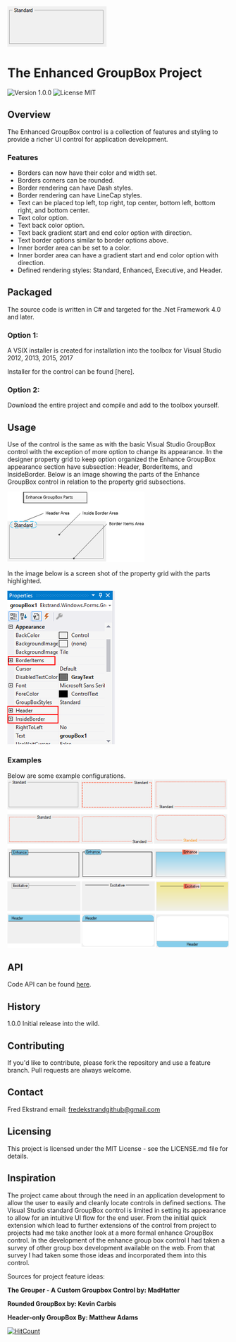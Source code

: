 ![image](https://github.com/FredEkstrand/ImageFiles/raw/master/GroupBox.PNG)
# The Enhanced GroupBox Project

![Version 1.0.0](https://img.shields.io/badge/Version-1.0.0-brightgreen.svg) ![License MIT](https://img.shields.io/badge/Licence-MIT-blue.svg)

## Overview
The Enhanced GroupBox control is a collection of features and styling to provide a richer UI control for application development.

### Features
*	Borders can now have their color and width set.
*	Borders corners can be rounded. 
*	Border rendering can have Dash styles.
*	Border rendering can have LineCap styles.
*	Text can be placed top left, top right, top center, bottom left, bottom right, and bottom center.
*	Text color option.
*	Text back color option.
*	Text back gradient start and end color option with direction.
*	Text border options similar to border options above.
*	Inner border area can be set to a color.
*	Inner border area can have a gradient start and end color option with direction.
*	Defined rendering styles: Standard, Enhanced, Executive, and Header.


## Packaged
The source code is written in C# and targeted for the .Net Framework 4.0 and later. 
### Option 1:
A VSIX installer is created for installation into the toolbox for Visual Studio 2012, 2013, 2015, 2017 

Installer for the control can be found [here].

### Option 2:
Download the entire project and compile and add to the toolbox yourself.

## Usage
Use of the control is the same as with the basic Visual Studio GroupBox control with the exception of more option to change its appearance. In the designer property grid to keep option organized the Enhance GroupBox appearance section have subsection: Header, BorderItems, and InsideBorder. Below is an image showing the parts of the Enhance GroupBox control in relation to the property grid subsections.

![image](https://github.com/FredEkstrand/ImageFiles/raw/master/EnhanceGroupBoxParts.png)

In the image below is a screen shot of the property grid with the parts highlighted. 

![image](https://github.com/FredEkstrand/ImageFiles/raw/master/PropertiesGridView.png)

### Examples
Below are some example configurations.
![image](https://github.com/FredEkstrand/ImageFiles/raw/master/GroupBoxExamplesA.png)

## API
Code API can be found [here](http://fredekstrand.github.io/EnhanceGroupBox).

## History
 1.0.0 Initial release into the wild.

## Contributing

If you'd like to contribute, please fork the repository and use a feature
branch. Pull requests are always welcome.

## Contact
Fred Ekstrand
email: fredekstrandgithub@gmail.com

## Licensing
This project is licensed under the MIT License - see the LICENSE.md file for details.

## Inspiration
The project came about through the need in an application development to allow the user to easily and cleanly locate controls in defined sections. The Visual Studio standard GroupBox control is limited in setting its appearance to allow for an intuitive UI flow for the end user. From the initial quick extension which lead to further extensions of the control from project to projects had me take another look at a more formal enhance GroupBox control. In the development of the enhance group box control I had taken a survey of other group box development available on the web. From that survey I had taken some those ideas and incorporated them into this control.<br/>

Sources for project feature ideas:

**The Grouper - A Custom Groupbox Control by: MadHatter**

**Rounded GroupBox by: Kevin Carbis**

**Header-only GroupBox By: Matthew Adams**

[![HitCount](http://hits.dwyl.io/fredekstrand/EnhanceGroupBox.svg)](http://hits.dwyl.io/fredekstrand/EnhanceGroupBox)
